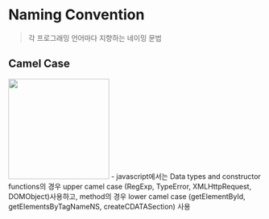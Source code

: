 # Naming Convention
> 각 프로그래밍 언어마다 지향하는 네이밍 문법
    
## Camel Case
<img width="200" src="https://mblogthumb-phinf.pstatic.net/20150831_100/ege1001_1440958523266YnPGz_PNG/368px-CamelCase.svg.png?type=w2">
- javascript에서는 Data types and constructor functions의 경우 upper camel case (RegExp, TypeError, XMLHttpRequest, DOMObject)사용하고, method의 경우 lower camel case (getElementById, getElementsByTagNameNS, createCDATASection) 사용
